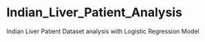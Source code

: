 # Indian_Liver_Patient_Analysis
Indian Liver Patient Dataset analysis with Logistic Regression Model
